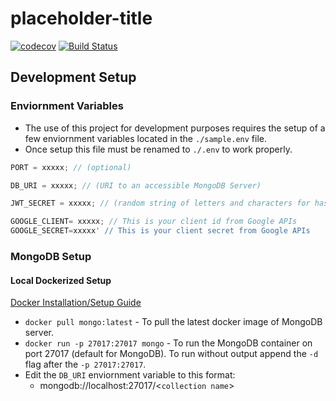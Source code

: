 # placeholder-title

[![codecov](https://codecov.io/gh/uptonm/placeholder-title/branch/master/graph/badge.svg)](https://codecov.io/gh/uptonm/placeholder-title)
[![Build Status](https://travis-ci.org/uptonm/placeholder-title.svg?branch=master)](https://travis-ci.org/uptonm/placeholder-title)

## Development Setup

### Enviornment Variables

- The use of this project for development purposes requires the setup of a few enviornment variables located in the `./sample.env` file.
- Once setup this file must be renamed to `./.env` to work properly.

```javascript
PORT = xxxxx; // (optional)

DB_URI = xxxxx; // (URI to an accessible MongoDB Server)

JWT_SECRET = xxxxx; // (random string of letters and characters for hashing)

GOOGLE_CLIENT= xxxxx; // This is your client id from Google APIs
GOOGLE_SECRET=xxxxx' // This is your client secret from Google APIs
```

### MongoDB Setup

#### Local Dockerized Setup

[Docker Installation/Setup Guide](https://docs.docker.com/install/)

- `docker pull mongo:latest` - To pull the latest docker image of MongoDB server.
- `docker run -p 27017:27017 mongo` - To run the MongoDB container on port 27017 (default for MongoDB). To run without output append the `-d` flag after the `-p 27017:27017`.
- Edit the `DB_URI` enviornment variable to this format:
  - mongodb://localhost:27017/\<`collection name`>
